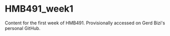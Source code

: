 # HMB491_week1
Content for the first week of HMB491. Provisionally accessed on Gerd Bizi's personal GitHub.

